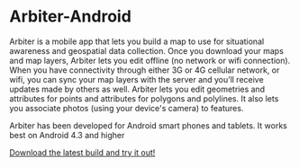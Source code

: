 Arbiter-Android
===============

Arbiter is a mobile app that lets you build a map to use for situational awareness and geospatial data collection. Once you download your maps and map layers, Arbiter lets you edit offline (no network or wifi connection).  When you have connectivity through either 3G or 4G cellular network, or wifi, you can sync your map layers with the server and you’ll receive updates made by others as well.  Arbiter lets you edit geometries and attributes for points and attributes for polygons and polylines.  It also lets you associate photos (using your device's camera) to features.

Arbiter has been developed for Android smart phones and tablets. It works best on Android 4.3 and higher

[Download the latest build and try it out!](http://goo.gl/U2GlPe)
